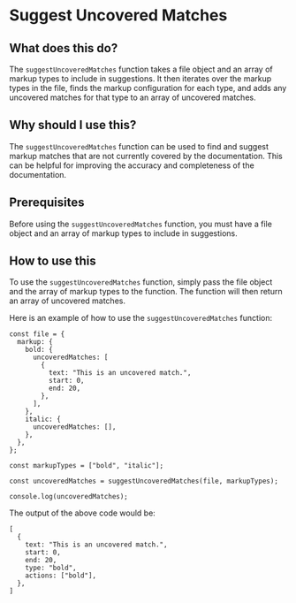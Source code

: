 
  
   # **Suggest Uncovered Matches**

## What does this do?

The `suggestUncoveredMatches` function takes a file object and an array of markup types to include in suggestions. It then iterates over the markup types in the file, finds the markup configuration for each type, and adds any uncovered matches for that type to an array of uncovered matches.

## Why should I use this?

The `suggestUncoveredMatches` function can be used to find and suggest markup matches that are not currently covered by the documentation. This can be helpful for improving the accuracy and completeness of the documentation.

## Prerequisites

Before using the `suggestUncoveredMatches` function, you must have a file object and an array of markup types to include in suggestions.

## How to use this

To use the `suggestUncoveredMatches` function, simply pass the file object and the array of markup types to the function. The function will then return an array of uncovered matches.

Here is an example of how to use the `suggestUncoveredMatches` function:

```
const file = {
  markup: {
    bold: {
      uncoveredMatches: [
        {
          text: "This is an uncovered match.",
          start: 0,
          end: 20,
        },
      ],
    },
    italic: {
      uncoveredMatches: [],
    },
  },
};

const markupTypes = ["bold", "italic"];

const uncoveredMatches = suggestUncoveredMatches(file, markupTypes);

console.log(uncoveredMatches);
```

The output of the above code would be:

```
[
  {
    text: "This is an uncovered match.",
    start: 0,
    end: 20,
    type: "bold",
    actions: ["bold"],
  },
]
```
  
  
